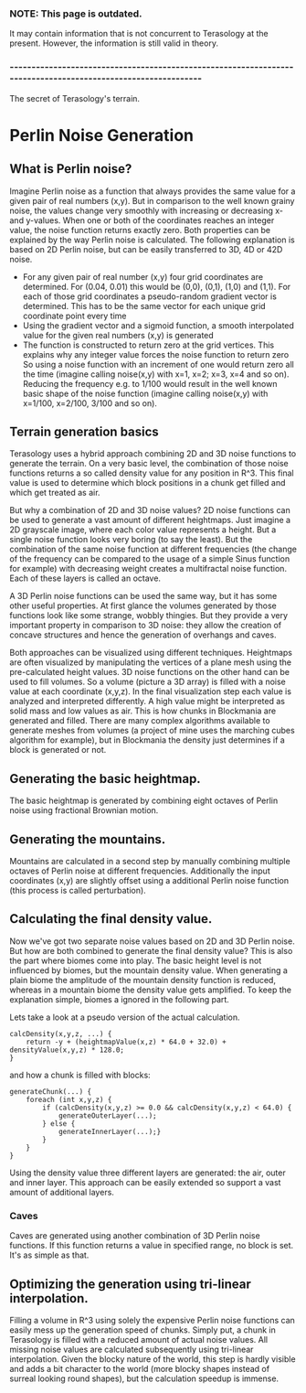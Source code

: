 ### NOTE: This page is outdated.
It may contain information that is not concurrent to Terasology at the present.  However, the information is still valid in theory.

### -------------------------------------------------------------------------------------------------------------
The secret of Terasology's terrain.

# Perlin Noise Generation

## What is Perlin noise?

Imagine Perlin noise as a function that always provides the same value for a given pair of real numbers (x,y). But in comparison to the well known grainy noise, the values change very smoothly with increasing or decreasing x- and y-values. When one or both of the coordinates reaches an integer value, the noise function returns exactly zero. Both properties can be explained by the way Perlin noise is calculated. The following explanation is based on 2D Perlin noise, but can be easily transferred to 3D, 4D or 42D noise.
   * For any given pair of real number (x,y) four grid coordinates are determined. For (0.04, 0.01) this would be (0,0), (0,1), (1,0) and (1,1). For each of those grid coordinates a pseudo-random gradient vector is determined. This has to be the same vector for each unique grid coordinate point every time
   * Using the gradient vector and a sigmoid function, a smooth interpolated value for the given real numbers (x,y) is generated
   * The function is constructed to return zero at the grid vertices. This explains why any integer value forces the noise function to return zero
So using a noise function with an increment of one would return zero all the time (imagine calling noise(x,y) with x=1, x=2; x=3, x=4 and so on). Reducing the frequency e.g. to 1/100 would result in the well known basic shape of the noise function (imagine calling noise(x,y) with x=1/100, x=2/100, 3/100 and so on).

## Terrain generation basics

Terasology uses a hybrid approach combining 2D and 3D noise functions to generate the terrain. On a very basic level, the combination of those noise functions returns a so called density value for any position in R^3. This final value is used to determine which block positions in a chunk get filled and which get treated as air.

But why a combination of 2D and 3D noise values? 2D noise functions can be used to generate a vast amount of different heightmaps. Just imagine a 2D grayscale image, where each color value represents a height. But a single noise function looks very boring (to say the least). But the combination of the same noise function at different frequencies (the change of the frequency can be compared to the usage of a simple Sinus function for example) with decreasing weight creates a multifractal noise function. Each of these layers is called an octave.

A 3D Perlin noise functions can be used the same way, but it has some other useful properties. At first glance the volumes generated by those functions look like some strange, wobbly thingies. But they provide a very important property in comparison to 3D noise: they allow the creation of concave structures and hence the generation of overhangs and caves.

Both approaches can be visualized using different techniques. Heightmaps are often visualized by manipulating the vertices of a plane mesh using the pre-calculated height values. 3D noise functions on the other hand can be used to fill volumes. So a volume (picture a 3D array) is filled with a noise value at each coordinate (x,y,z). In the final visualization step each value is analyzed and interpreted differently. A high value might be interpreted as solid mass and low values as air. This is how chunks in Blockmania are generated and filled. There are many complex algorithms available to generate meshes from volumes (a project of mine uses the marching cubes algorithm for example), but in Blockmania the density just determines if a block is generated or not.

## Generating the basic heightmap.

The basic heightmap is generated by combining eight octaves of Perlin noise using fractional Brownian motion.
## Generating the mountains.

Mountains are calculated in a second step by manually combining multiple octaves of Perlin noise at different frequencies. Additionally the input coordinates (x,y) are slightly offset using a additional Perlin noise function (this process is called perturbation).

## Calculating the final density value.

Now we've got two separate noise values based on 2D and 3D Perlin noise. But how are both combined to generate the final density value? This is also the part where biomes come into play. The basic height level is not influenced by biomes, but the mountain density value. When generating a plain biome the amplitude of the mountain density function is reduced, whereas in a mountain biome the density value gets amplified. To keep the explanation simple, biomes a ignored in the following part.

Lets take a look at a pseudo version of the actual calculation.

    calcDensity(x,y,z, ...) {
        return -y + (heightmapValue(x,z) * 64.0 + 32.0) + densityValue(x,y,z) * 128.0;
    }

and how a chunk is filled with blocks:

    generateChunk(...) {
        foreach (int x,y,z) {
            if (calcDensity(x,y,z) >= 0.0 && calcDensity(x,y,z) < 64.0) {
                generateOuterLayer(...);
            } else {
                generateInnerLayer(...);}
            }
        }
    }

Using the density value three different layers are generated: the air, outer and inner layer. This approach can be easily extended so support a vast amount of additional layers.
### Caves

Caves are generated using another combination of 3D Perlin noise functions. If this function returns a value in specified range, no block is set. It's as simple as that.

## Optimizing the generation using tri-linear interpolation.

Filling a volume in R^3 using solely the expensive Perlin noise functions can easily mess up the generation speed of chunks. Simply put, a chunk in Terasology is filled with a reduced amount of actual noise values. All missing noise values are calculated subsequently using tri-linear interpolation. Given the blocky nature of the world, this step is hardly visible and adds a bit character to the world (more blocky shapes instead of surreal looking round shapes), but the calculation speedup is immense.

